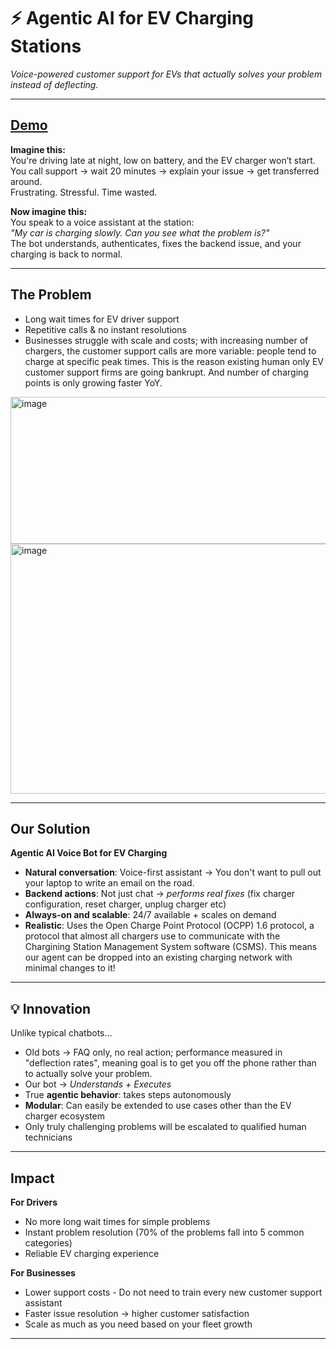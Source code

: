 # ⚡ Agentic AI for EV Charging Stations
*Voice-powered customer support for EVs that actually solves your problem instead of deflecting.*

---

## [Demo](https://drive.google.com/file/d/1_QSPxTTS5O9LacqaLjwicHFwNQkoGAah/view?usp=sharing)


**Imagine this:**  
You're driving late at night, low on battery, and the EV charger won’t start.  
You call support → wait 20 minutes → explain your issue → get transferred around.  
Frustrating. Stressful. Time wasted.  

**Now imagine this:**  
You speak to a voice assistant at the station:  
*"My car is charging slowly. Can you see what the problem is?"*  
The bot understands, authenticates, fixes the backend issue, and your charging is back to normal.  

---

## The Problem
- Long wait times for EV driver support  
- Repetitive calls & no instant resolutions  
- Businesses struggle with scale and costs; with increasing number of chargers, the customer support calls are more variable: people tend to charge at specific peak times. This is the reason existing human only EV customer support firms are going bankrupt. And number of charging points is only growing faster YoY.
<img width="574" height="235" alt="image" src="https://github.com/user-attachments/assets/6eb61e32-cf22-425d-b7f5-32dad9563e09" />
<img width="598" height="400" alt="image" src="https://github.com/user-attachments/assets/9614b2f9-562a-416b-89b1-d68c1cc17424" />



---

## Our Solution
**Agentic AI Voice Bot for EV Charging**  
- **Natural conversation**: Voice-first assistant -> You don't want to pull out your laptop to write an email on the road.
- **Backend actions**: Not just chat → *performs real fixes* (fix charger configuration, reset charger, unplug charger etc)  
- **Always-on and scalable**: 24/7 available + scales on demand
- **Realistic**: Uses the Open Charge Point Protocol (OCPP) 1.6 protocol, a protocol that almost all chargers use to communicate with the Chargining Station Management System software (CSMS). This means our agent can be dropped into an existing charging network with minimal changes to it!

---

## 💡 Innovation
Unlike typical chatbots…  
- Old bots → FAQ only, no real action; performance measured in "deflection rates", meaning goal is to get you off the phone rather than to actually solve your problem.
- Our bot → *Understands + Executes*  
- True **agentic behavior**: takes steps autonomously  
- **Modular**: Can easily be extended to use cases other than the EV charger ecosystem
- Only truly challenging problems will be escalated to qualified human technicians
---

## Impact
**For Drivers**  
- No more long wait times for simple problems
- Instant problem resolution (70% of the problems fall into 5 common categories)
- Reliable EV charging experience  

**For Businesses**  
- Lower support costs - Do not need to train every new customer support assistant
- Faster issue resolution → higher customer satisfaction  
- Scale as much as you need based on your fleet growth

---
